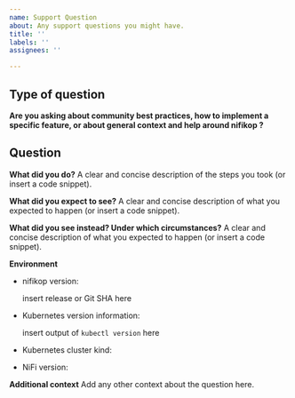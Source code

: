 ```yaml
---
name: Support Question
about: Any support questions you might have.
title: ''
labels: ''
assignees: ''

---
```


<!-- 
Thanks for filing an issue! Before hitting the button, please answer these questions.

Fill in as much of the template below as you can. If you leave out information, we can't help you as well.

We will try our best to answer the question, but we also have a mailing list and slack channel for any other questions.
-->

## Type of question

**Are you asking about community best practices, how to implement a specific feature, or about general context and help around nifikop ?**


## Question

**What did you do?**
A clear and concise description of the steps you took (or insert a code snippet).

**What did you expect to see?**
A clear and concise description of what you expected to happen (or insert a code snippet).

**What did you see instead? Under which circumstances?**
A clear and concise description of what you expected to happen (or insert a code snippet).


**Environment**
* nifikop version:

  insert release or Git SHA here

* Kubernetes version information:

  insert output of `kubectl version` here

* Kubernetes cluster kind: 

* NiFi version:

<!--- Insert release NiFi version here -->

**Additional context**
Add any other context about the question here.